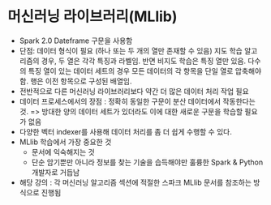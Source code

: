 # 머신러닝 라이브러리(MLlib)

- Spark 2.0 Dateframe 구문을 사용함
- 단점: 데이터 형식이 필요 (하나 또는 두 개의 열만 존재할 수 있음)
 지도 학습 알고리즘의 경우, 두 열은 각각 특징과 라벨임.
 반면 비지도 학습은 특징 열만 있음.
 다수의 특징 열이 있는 데이터 세트의 경우 모든 데이터의 각 항목을 단일 열로 압축해야 함. 
 행은 이전 항목으로 구성된 배열임.
- 전반적으로 다른 머신러닝 라이브러리보다 약간 더 많은 데이터 처리 작업 필요
- 데이터 프로세스에서의 장점 : 정확히 동일한 구문이 분산 데이터에서 작동한다는 것.
 => 방대한 양의 데이터 세트가 있더라도 이에 대한 새로운 구문을 학습할 필요가 없음
- 다양한 벡터 indexer를 사용해 데이터 처리를 좀 더 쉽게 수행할 수 있다.
- MLlib 학습에서 가장 중요한 것 
  + 문서에 익숙해지는 것
  + 단순 암기뿐만 아니라 정보를 찾는 기술을 습득해야만 훌륭한 Spark & Python 개발자로 거듭남
- 해당 강의 : 각 머신러닝 알고리즘 섹션에 적절한 스파크 MLlib 문서를 참조하는 방식으로 진행됨
